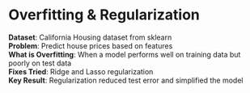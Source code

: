 # Overfitting & Regularization

**Dataset**: California Housing dataset from sklearn  
**Problem**: Predict house prices based on features  
**What is Overfitting**: When a model performs well on training data but poorly on test data  
**Fixes Tried**: Ridge and Lasso regularization  
**Key Result**: Regularization reduced test error and simplified the model
